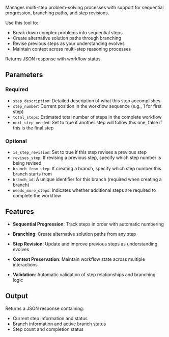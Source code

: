 Manages multi-step problem-solving processes with support for sequential progression, branching paths, and step revisions.

Use this tool to:
- Break down complex problems into sequential steps
- Create alternative solution paths through branching
- Revise previous steps as your understanding evolves
- Maintain context across multi-step reasoning processes

Returns JSON response with workflow status.

## Parameters

### Required
- `step_description`: Detailed description of what this step accomplishes
- `step_number`: Current position in the workflow sequence (e.g., 1 for first step)
- `total_steps`: Estimated total number of steps in the complete workflow
- `next_step_needed`: Set to true if another step will follow this one, false if this is the final step

### Optional
- `is_step_revision`: Set to true if this step revises a previous step
- `revises_step`: If revising a previous step, specify which step number is being revised
- `branch_from_step`: If creating a branch, specify which step number this branch starts from
- `branch_id`: A unique identifier for this branch (required when creating a branch)
- `needs_more_steps`: Indicates whether additional steps are required to complete the workflow

## Features

- **Sequential Progression**: Track steps in order with automatic numbering
- **Branching**: Create alternative solution paths from any step
- **Step Revision**: Update and improve previous steps as understanding evolves

- **Context Preservation**: Maintain workflow state across multiple interactions
- **Validation**: Automatic validation of step relationships and branching logic

## Output

Returns a JSON response containing:
- Current step information and status
- Branch information and active branch status
- Step count and completion status 